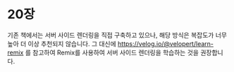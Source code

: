 # 20장

기존 책에서는 서버 사이드 렌더링을 직접 구축하고 있으나, 해당 방식은 복잡도가 너무 높아 더 이상 추천되지 않습니다.
그 대신에 https://velog.io/@velopert/learn-remix 를 참고하여 Remix를 사용하여 서버 사이드 렌더링을 학습하는 것을 권장합니다.

